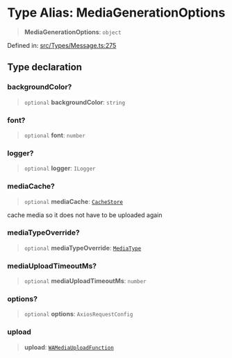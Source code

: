 # Type Alias: MediaGenerationOptions

> **MediaGenerationOptions**: `object`

Defined in: [src/Types/Message.ts:275](https://github.com/Fokusdotid/Baileys/blob/3533fb5d5a1e97f0cc8384505a121b389a346518/src/Types/Message.ts#L275)

## Type declaration

### backgroundColor?

> `optional` **backgroundColor**: `string`

### font?

> `optional` **font**: `number`

### logger?

> `optional` **logger**: `ILogger`

### mediaCache?

> `optional` **mediaCache**: [`CacheStore`](CacheStore.md)

cache media so it does not have to be uploaded again

### mediaTypeOverride?

> `optional` **mediaTypeOverride**: [`MediaType`](MediaType.md)

### mediaUploadTimeoutMs?

> `optional` **mediaUploadTimeoutMs**: `number`

### options?

> `optional` **options**: `AxiosRequestConfig`

### upload

> **upload**: [`WAMediaUploadFunction`](WAMediaUploadFunction.md)

